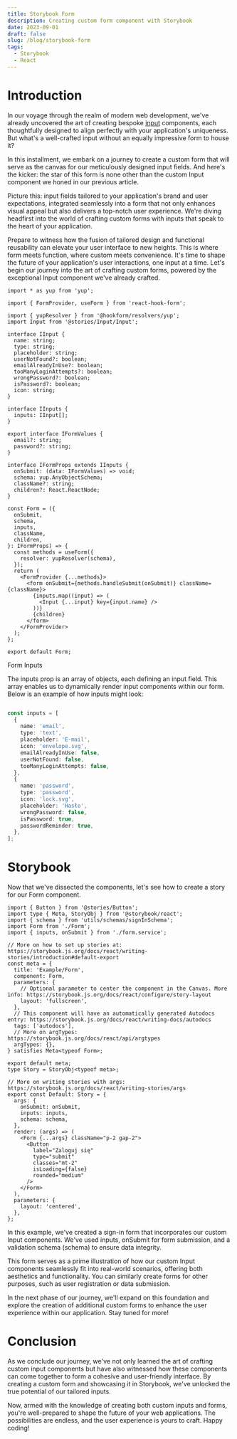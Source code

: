 ```yaml
---
title: Storybook Form
description: Creating custom form component with Storybook
date: 2023-09-01
draft: false
slug: /blog/storybook-form
tags:
  - Storybook
  - React
---
```


# Introduction

In our voyage through the realm of modern web development, we've already uncovered the art of creating bespoke [input](https://klaudiuszb.me/blog/storybook-input) components, each thoughtfully designed to align perfectly with your application's uniqueness. But what's a well-crafted input without an equally impressive form to house it?

In this installment, we embark on a journey to create a custom form that will serve as the canvas for our meticulously designed input fields. And here's the kicker: the star of this form is none other than the custom Input component we honed in our previous article.

Picture this: input fields tailored to your application's brand and user expectations, integrated seamlessly into a form that not only enhances visual appeal but also delivers a top-notch user experience. We're diving headfirst into the world of crafting custom forms with inputs that speak to the heart of your application.

Prepare to witness how the fusion of tailored design and functional reusability can elevate your user interface to new heights. This is where form meets function, where custom meets convenience. It's time to shape the future of your application's user interactions, one input at a time. Let's begin our journey into the art of crafting custom forms, powered by the exceptional Input component we've already crafted.

```tsx:title=Form.tsx
import * as yup from 'yup';

import { FormProvider, useForm } from 'react-hook-form';

import { yupResolver } from '@hookform/resolvers/yup';
import Input from '@stories/Input/Input';

interface IInput {
  name: string;
  type: string;
  placeholder: string;
  userNotFound?: boolean;
  emailAlreadyInUse?: boolean;
  tooManyLoginAttempts?: boolean;
  wrongPassword?: boolean;
  isPassword?: boolean;
  icon: string;
}

interface IInputs {
  inputs: IInput[];
}

export interface IFormValues {
  email?: string;
  password?: string;
}

interface IFormProps extends IInputs {
  onSubmit: (data: IFormValues) => void;
  schema: yup.AnyObjectSchema;
  className?: string;
  children?: React.ReactNode;
}

const Form = ({
  onSubmit,
  schema,
  inputs,
  className,
  children,
}: IFormProps) => {
  const methods = useForm({
    resolver: yupResolver(schema),
  });
  return (
    <FormProvider {...methods}>
      <form onSubmit={methods.handleSubmit(onSubmit)} className={className}>
        {inputs.map((input) => (
          <Input {...input} key={input.name} />
        ))}
        {children}
      </form>
    </FormProvider>
  );
};

export default Form;
```

Form Inputs

The inputs prop is an array of objects, each defining an input field. This array enables us to dynamically render input components within our form. Below is an example of how inputs might look:

```ts:title=form.service.ts

const inputs = [
  {
    name: 'email',
    type: 'text',
    placeholder: 'E-mail',
    icon: 'envelope.svg',
    emailAlreadyInUse: false,
    userNotFound: false,
    tooManyLoginAttempts: false,
  },
  {
    name: 'password',
    type: 'password',
    icon: 'lock.svg',
    placeholder: 'Hasło',
    wrongPassword: false,
    isPassword: true,
    passwordReminder: true,
  },
];
```

# Storybook

Now that we've dissected the components, let's see how to create a story for our Form component.

```tsx:title=Form.stories.tsx
import { Button } from '@stories/Button';
import type { Meta, StoryObj } from '@storybook/react';
import { schema } from 'utils/schemas/signInSchema';
import Form from './Form';
import { inputs, onSubmit } from './form.service';

// More on how to set up stories at: https://storybook.js.org/docs/react/writing-stories/introduction#default-export
const meta = {
  title: 'Example/Form',
  component: Form,
  parameters: {
    // Optional parameter to center the component in the Canvas. More info: https://storybook.js.org/docs/react/configure/story-layout
    layout: 'fullscreen',
  },
  // This component will have an automatically generated Autodocs entry: https://storybook.js.org/docs/react/writing-docs/autodocs
  tags: ['autodocs'],
  // More on argTypes: https://storybook.js.org/docs/react/api/argtypes
  argTypes: {},
} satisfies Meta<typeof Form>;

export default meta;
type Story = StoryObj<typeof meta>;

// More on writing stories with args: https://storybook.js.org/docs/react/writing-stories/args
export const Default: Story = {
  args: {
    onSubmit: onSubmit,
    inputs: inputs,
    schema: schema,
  },
  render: (args) => (
    <Form {...args} className="p-2 gap-2">
      <Button
        label="Zaloguj się"
        type="submit"
        classes="mt-2"
        isLoading={false}
        rounded="medium"
      />
    </Form>
  ),
  parameters: {
    layout: 'centered',
  },
};

```

In this example, we've created a sign-in form that incorporates our custom Input components. We've used inputs, onSubmit for form submission, and a validation schema (schema) to ensure data integrity.

This form serves as a prime illustration of how our custom Input components seamlessly fit into real-world scenarios, offering both aesthetics and functionality. You can similarly create forms for other purposes, such as user registration or data submission.

In the next phase of our journey, we'll expand on this foundation and explore the creation of additional custom forms to enhance the user experience within our application. Stay tuned for more!

# Conclusion

As we conclude our journey, we've not only learned the art of crafting custom input components but have also witnessed how these components can come together to form a cohesive and user-friendly interface. By creating a custom form and showcasing it in Storybook, we've unlocked the true potential of our tailored inputs.

Now, armed with the knowledge of creating both custom inputs and forms, you're well-prepared to shape the future of your web applications. The possibilities are endless, and the user experience is yours to craft. Happy coding!
